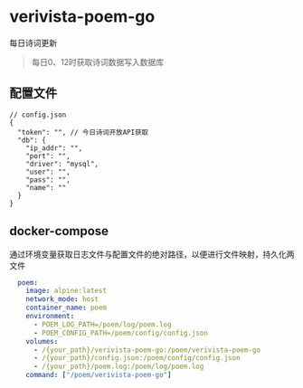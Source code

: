 # verivista-poem-go
每日诗词更新
> 每日0、12时获取诗词数据写入数据库

## 配置文件
```json5
// config.json
{
  "token": "", // 今日诗词开放API获取
  "db": {
    "ip_addr": "",
    "port": "",
    "driver": "mysql",
    "user": "",
    "pass": "",
    "name": ""
  }
}
```

## docker-compose
通过环境变量获取日志文件与配置文件的绝对路径，以便进行文件映射，持久化两文件
```yaml
  poem:
    image: alpine:latest
    network_mode: host
    container_name: poem
    environment:
      - POEM_LOG_PATH=/poem/log/poem.log
      - POEM_CONFIG_PATH=/poem/config/config.json
    volumes:
      - /{your_path}/verivista-poem-go:/poem/verivista-poem-go
      - /{your_path}/config.json:/poem/config/config.json
      - /{your_path}/poem.log:/poem/log/poem.log
    command: ["/poem/verivista-poem-go"]
```